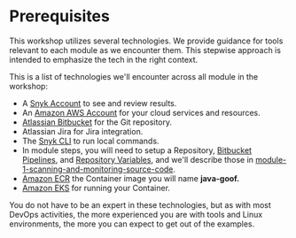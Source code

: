 # Prerequisites

This workshop utilizes several technologies. We provide guidance for tools relevant to each module as we encounter them. This stepwise approach is intended to emphasize the tech in the right context.

This is a list of technologies we'll encounter across all module in the workshop:

* A [Snyk Account](../../../snyk-integrations/snyk-account.md) to see and review results.
* An [Amazon AWS Account](../../../aws-integrations/aws-account.md) for your cloud services and resources.
* [Atlassian Bitbucket](../../atlassian-bitbucket-account.md) for the Git repository.
* Atlassian Jira for Jira integration.
* The [Snyk CLI](../../../../../snyk-cli/install-the-snyk-cli.md) to run local commands.
* In module steps, you will need to setup a Repository, [Bitbucket Pipelines](../../atlassian-bitbucket-pipeline-variables.md), and [Repository Variables](../../atlassian-bitbucket-pipeline-variables.md), and we'll describe those in [module-1-scanning-and-monitoring-source-code](module-1-scanning-and-monitoring-source-code/ "mention").
* [Amazon ECR](../../../aws-integrations/aws-ecr.md) the Container image you will name **java-goof.**
* [Amazon EKS](../../../aws-integrations/aws-eks.md) for running your Container.

You do not have to be an expert in these technologies, but as with most DevOps activities, the more experienced you are with tools and Linux environments, the more you can expect to get out of the examples.
